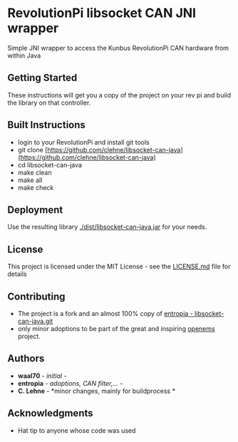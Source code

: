 # RevolutionPi libsocket CAN JNI wrapper

Simple JNI wrapper to access the Kunbus RevolutionPi CAN hardware from within Java  

## Getting Started

These instructions will get you a copy of the project on your rev pi and build the library on that controller.

## Built Instructions

* login to your RevolutionPi and install git tools
* git clone [https://github.com/clehne/libsocket-can-java](https://github.com/clehne/libsocket-can-java)
* cd libsocket-can-java  
* make clean
* make all
* make check

## Deployment

Use the resulting library [./dist/libsocket-can-java.jar](./dist/libsocket-can-java.jar) for your needs.

## License

This project is licensed under the MIT License - see the [LICENSE.md](LICENSE.md) file for details

## Contributing

* The project is a fork and an almost 100% copy of [entropia - libsocket-can-java.git](https://github.com/entropia/libsocket-can-java.git)
* only minor adoptions to be part of the great and inspiring [openems](https://openems.io/) project. 

## Authors

* **waal70** - *initial* - 
* **entropia** - *adoptions, CAN filter,...* - 
* **C. Lehne** - *minor changes, mainly for buildprocess *


## Acknowledgments

* Hat tip to anyone whose code was used
